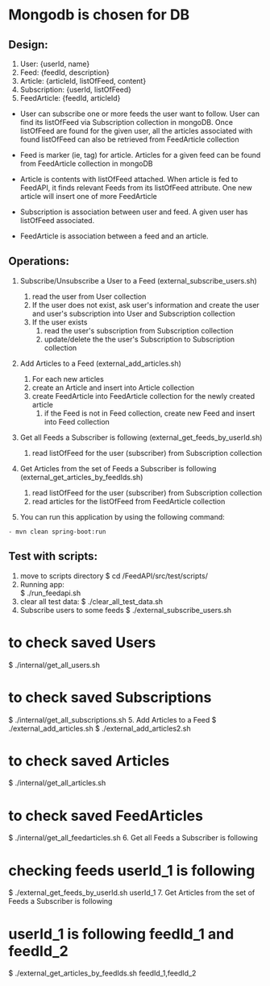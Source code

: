 # Mongodb is chosen for DB

## Design:
1. User: {userId, name}
2. Feed: {feedId, description}
3. Article: {articleId, listOfFeed, content}
4. Subscription: {userId, listOfFeed}
5. FeedArticle: {feedId, articleId} 

- User can subscribe one or more feeds the user want to follow. User can find its listOfFeed via Subscription collection in mongoDB. Once listOfFeed are found for the given user, all the articles associated with found listOfFeed can also be retrieved from FeedArticle collection

- Feed is marker (ie, tag) for article. Articles for a given feed can be found from FeedArticle collection in mongoDB

- Article is contents with listOfFeed attached. When article is fed to FeedAPI, it finds relevant Feeds from its listOfFeed attribute. One new article will insert one of more FeedArticle

- Subscription is association between user and feed. A given user has listOfFeed associated.

- FeedArticle is association between a feed and an article. 


## Operations:

  1. Subscribe/Unsubscribe a User to a Feed
  (external_subscribe_users.sh)
      1. read the user from User collection
      	1. If the user does not exist, ask user's information and create the user and user's subscription into User and Subscription collection
      	1. If the user exists
		      1. read the user's subscription from Subscription collection
		      1. update/delete the the user's Subscription to Subscription collection
      
  2. Add Articles to a Feed
  (external_add_articles.sh)
      1. For each new articles
        1. create an Article and insert into Article collection
        1. create FeedArticle into FeedArticle collection for the newly created article
            1. if the Feed is not in Feed collection, create new Feed and insert into Feed collection
  
  3. Get all Feeds a Subscriber is following
  (external_get_feeds_by_userId.sh)
      1. read listOfFeed for the user (subscriber) from Subscription collection 
  
  4. Get Articles from the set of Feeds a Subscriber is following
  (external_get_articles_by_feedIds.sh)
      1. read listOfFeed for the user (subscriber) from Subscription collection
      1. read articles for the listOfFeed from FeedArticle collection  
	
  5. You can run this application by using the following command:

    - mvn clean spring-boot:run
    
## Test with scripts:
 1. move to scripts directory
   $ cd /FeedAPI/src/test/scripts/
 2. Running app:   
   $ ./run_feedapi.sh
 3. clear all test data: 
   $ ./clear_all_test_data.sh
 4. Subscribe users to some feeds
   $ ./external_subscribe_users.sh
   # to check saved Users
   $ ./internal/get_all_users.sh 
   # to check saved Subscriptions
   $ ./internal/get_all_subscriptions.sh
 5. Add Articles to a Feed
   $ ./external_add_articles.sh
   $ ./external_add_articles2.sh
   # to check saved Articles
   $ ./internal/get_all_articles.sh 
   # to check saved FeedArticles
   $ ./internal/get_all_feedarticles.sh 
 6. Get all Feeds a Subscriber is following
   # checking feeds userId_1 is following
   $ ./external_get_feeds_by_userId.sh userId_1 
 7. Get Articles from the set of Feeds a Subscriber is following
   # userId_1 is following feedId_1 and feedId_2
   $ ./external_get_articles_by_feedIds.sh feedId_1,feedId_2
    